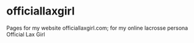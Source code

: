 # officiallaxgirl
Pages for my website officiallaxgirl.com; for my online lacrosse persona Official Lax Girl

